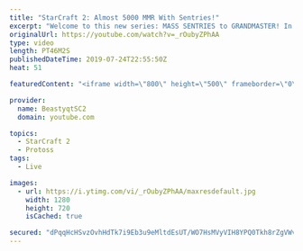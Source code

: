 ```yaml
---
title: "StarCraft 2: Almost 5000 MMR With Sentries!"
excerpt: "Welcome to this new series: MASS SENTRIES to GRANDMASTER! In this series, we will see how far I can get by playing ONLY Sentries on the ladder in ALL Protoss matchups!  Here are a few more Mass Sentry games from playing the series on stream.   Feel free to let me know if you have any suggestions for"
originalUrl: https://youtube.com/watch?v=_rOubyZPhAA
type: video
length: PT46M2S
publishedDateTime: 2019-07-24T22:55:50Z
heat: 51

featuredContent: "<iframe width=\"800\" height=\"500\" frameborder=\"0\" src=\"https://www.youtube.com/embed/_rOubyZPhAA\" allow=\"accelerometer; autoplay; encrypted-media; gyroscope; picture-in-picture\" allowfullscreen></iframe>"

provider:
  name: BeastyqtSC2
  domain: youtube.com

topics:
  - StarCraft 2
  - Protoss
tags:
  - Live

images:
  - url: https://i.ytimg.com/vi/_rOubyZPhAA/maxresdefault.jpg
    width: 1280
    height: 720
    isCached: true

secured: "dPqqHcHSvzOvhHdTk7i9Eb3u9eMltdEsUT/WO7HsMVyVIH8YPQ0Tkh8rZgVWvSJU8qr/9miX3KuOKEUr5PKCdlZYQSX2g7fYedlnh7PfDzzOFXPB+20/mjCmkqN6+b8e6MKws8KBCQ0xoe8GG0NH9BcDtWj9GPRZ7QGgwHYBOHyV42t8KkA0yceiItdo8k3/h9jvo2aDsPfTYVcKknsJsDp3NA8i/R4/yqP2mfsJYlQvpNk2CkOb5UpQVwd6zEl8jafw+ydxR5MFMRSQDk8virCHMqVwZiiIn0ICQ2FHT/BUzhXIX4+eCIO/mQWsId2H5yZTCaHeAZKZQsl7x3mzhFcCMrfOCkVEQZe0djkg56UkStcZTtZLU/aT/VvuhbN2ReEWCn1VlYGg9l3sCC8jDJEL8y+hKYaaL5VwwQM4WzQ=;eL1JjK9MbAgkGY3i8G3G3g=="
---
```


